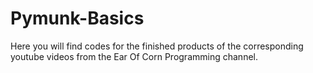 # Pymunk-Basics

Here you will find codes for the finished products of the corresponding youtube videos from the Ear Of Corn Programming channel.
